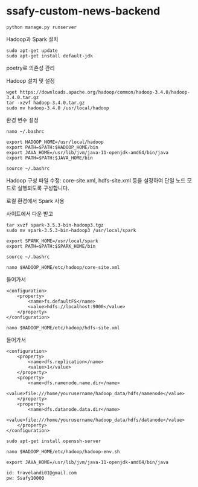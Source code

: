 # ssafy-custom-news-backend

```
python manage.py runserver
```

Hadoop과 Spark 설치

```
sudo apt-get update
sudo apt-get install default-jdk
```

poetry로 의존성 관리

Hadoop 설치 및 설정

```
wget https://downloads.apache.org/hadoop/common/hadoop-3.4.0/hadoop-3.4.0.tar.gz
tar -xzvf hadoop-3.4.0.tar.gz
sudo mv hadoop-3.4.0 /usr/local/hadoop
```

환경 변수 설정

```
nano ~/.bashrc
```

```
export HADOOP_HOME=/usr/local/hadoop
export PATH=$PATH:$HADOOP_HOME/bin
export JAVA_HOME=/usr/lib/jvm/java-11-openjdk-amd64/bin/java
export PATH=$PATH:$JAVA_HOME/bin
```

```
source ~/.bashrc
```

Hadoop 구성 파일 수정: core-site.xml, hdfs-site.xml 등을 설정하여 단일 노드 모드로 실행되도록 구성합니다.

로컬 환경에서 Spark 사용

사이트에서 다운 받고

```
tar xvzf spark-3.5.3-bin-hadoop3.tgz
sudo mv spark-3.5.3-bin-hadoop3 /usr/local/spark
```

```
export SPARK_HOME=/usr/local/spark
export PATH=$PATH:$SPARK_HOME/bin
```

```
source ~/.bashrc
```

```
nano $HADOOP_HOME/etc/hadoop/core-site.xml
```

들어가서

```
<configuration>
    <property>
        <name>fs.defaultFS</name>
        <value>hdfs://localhost:9000</value>
    </property>
</configuration>

```

```
nano $HADOOP_HOME/etc/hadoop/hdfs-site.xml
```

들어가서

```
<configuration>
    <property>
        <name>dfs.replication</name>
        <value>1</value>
    </property>
    <property>
        <name>dfs.namenode.name.dir</name>
        <value>file:///home/yourusername/hadoop_data/hdfs/namenode</value>
    </property>
    <property>
        <name>dfs.datanode.data.dir</name>
        <value>file:///home/yourusername/hadoop_data/hdfs/datanode</value>
    </property>
</configuration>
```

```
sudo apt-get install openssh-server
```

```
nano $HADOOP_HOME/etc/hadoop/hadoop-env.sh
```

```
export JAVA_HOME=/usr/lib/jvm/java-11-openjdk-amd64/bin/java
```

```
id: travelandi01@gmail.com
pw: Ssafy10000
```
